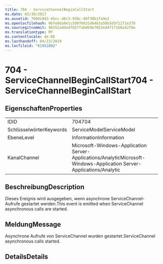 ```yaml
---
title: 704 - ServiceChannelBeginCallStart
ms.date: 03/30/2017
ms.assetid: 708819d3-45cc-46c3-938c-80f38b1fa9e2
ms.openlocfilehash: 0bfe0da9e1c59976831d64b3a50b5d5f1271e378
ms.sourcegitcommit: 9b552addadfb57fab0b9e7852ed4f1f1b8a42f8e
ms.translationtype: MT
ms.contentlocale: de-DE
ms.lasthandoff: 04/23/2019
ms.locfileid: "61952892"
---
```

# <a name="704---servicechannelbegincallstart"></a><span data-ttu-id="e018c-102">704 - ServiceChannelBeginCallStart</span><span class="sxs-lookup"><span data-stu-id="e018c-102">704 - ServiceChannelBeginCallStart</span></span>
## <a name="properties"></a><span data-ttu-id="e018c-103">Eigenschaften</span><span class="sxs-lookup"><span data-stu-id="e018c-103">Properties</span></span>  
  
|||  
|-|-|  
|<span data-ttu-id="e018c-104">ID</span><span class="sxs-lookup"><span data-stu-id="e018c-104">ID</span></span>|<span data-ttu-id="e018c-105">704</span><span class="sxs-lookup"><span data-stu-id="e018c-105">704</span></span>|  
|<span data-ttu-id="e018c-106">Schlüsselwörter</span><span class="sxs-lookup"><span data-stu-id="e018c-106">Keywords</span></span>|<span data-ttu-id="e018c-107">ServiceModel</span><span class="sxs-lookup"><span data-stu-id="e018c-107">ServiceModel</span></span>|  
|<span data-ttu-id="e018c-108">Ebene</span><span class="sxs-lookup"><span data-stu-id="e018c-108">Level</span></span>|<span data-ttu-id="e018c-109">Information</span><span class="sxs-lookup"><span data-stu-id="e018c-109">Information</span></span>|  
|<span data-ttu-id="e018c-110">Kanal</span><span class="sxs-lookup"><span data-stu-id="e018c-110">Channel</span></span>|<span data-ttu-id="e018c-111">Microsoft-Windows-Application Server-Applications/Analytic</span><span class="sxs-lookup"><span data-stu-id="e018c-111">Microsoft-Windows-Application Server-Applications/Analytic</span></span>|  
  
## <a name="description"></a><span data-ttu-id="e018c-112">Beschreibung</span><span class="sxs-lookup"><span data-stu-id="e018c-112">Description</span></span>  
 <span data-ttu-id="e018c-113">Dieses Ereignis wird ausgegeben, wenn asynchrone ServiceChannel-Aufrufe gestartet werden.</span><span class="sxs-lookup"><span data-stu-id="e018c-113">This event is emitted when ServiceChannel asynchronous calls are started.</span></span>  
  
## <a name="message"></a><span data-ttu-id="e018c-114">Meldung</span><span class="sxs-lookup"><span data-stu-id="e018c-114">Message</span></span>  
 <span data-ttu-id="e018c-115">Asynchrone Aufrufe von ServiceChannel wurden gestartet.</span><span class="sxs-lookup"><span data-stu-id="e018c-115">ServiceChannel asynchronous calls started.</span></span>  
  
## <a name="details"></a><span data-ttu-id="e018c-116">Details</span><span class="sxs-lookup"><span data-stu-id="e018c-116">Details</span></span>

